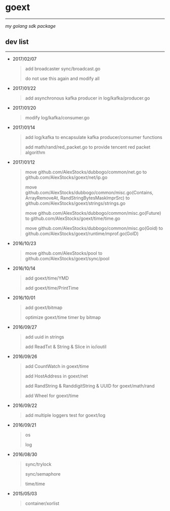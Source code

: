 # goext #
---
*my golang sdk package*

## dev list ##
---

- 2017/02/07
    > add broadcaster sync/broadcast.go
	>
	> do not use this again and modify all

- 2017/01/22
    > add asynchronous kafka producer in log/kafka/producer.go

- 2017/01/20
    > modify log/kafka/consumer.go

- 2017/01/14
    > add log/kafka to encapsulate kafka producer/consumer functions
    >
    > add math/rand/red_packet.go to provide tencent red packet algorithm

- 2017/01/12
    > move github.com/AlexStocks/dubbogo/common/net.go to github.com/AlexStocks/goext/net/ip.go
    >
    > move github.com/AlexStocks/dubbogo/common/misc.go(Contains, ArrayRemoveAt, RandStringBytesMaskImprSrc) to github.com/AlexStocks/goext/strings/strings.go
    >
    > move github.com/AlexStocks/dubbogo/common/misc.go(Future) to github.com/AlexStocks/goext/time/time.go
    >
    > move github.com/AlexStocks/dubbogo/common/misc.go(Goid) to github.com/AlexStocks/goext/runtime/mprof.go(GoID)

- 2016/10/23
    > move github.com/AlexStocks/pool to github.com/AlexStocks/goext/sync/pool

- 2016/10/14
    > add goext/time/YMD
    >
    > add goext/time/PrintTime

- 2016/10/01
    > add goext/bitmap
    >
    > optimize goext/time timer by bitmap

- 2016/09/27
    > add uuid in strings
    >
    > add ReadTxt & String & Slice in io/ioutil

- 2016/09/26
    > add CountWatch in goext/time
    >
    > add HostAddress in goext/net
    >
    > add RandString & RanddigitString & UUID for goext/math/rand
    >
    > add Wheel for goext/time

- 2016/09/22
    > add multiple loggers test for goext/log

- 2016/09/21
    > os
    >
    > log

- 2016/08/30
    > sync/trylock
    >
    > sync/semaphore
    >
    > time/time

- 2015/05/03
    > container/xorlist
